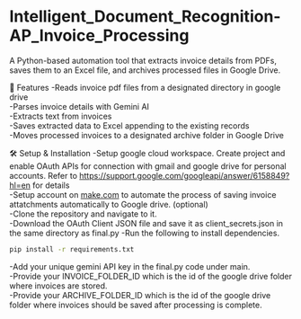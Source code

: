 # Intelligent_Document_Recognition-AP_Invoice_Processing
A Python-based automation tool that extracts invoice details from PDFs, saves them to an Excel file, and archives processed files in Google Drive.

📌 Features
 -Reads invoice pdf files from a designated directory in google drive</br>
 -Parses invoice details with Gemini AI</br>
 -Extracts text from invoices</br>
 -Saves extracted data to Excel appending to the existing records</br>
 -Moves processed invoices to a designated archive folder in Google Drive</br>

🛠 Setup & Installation
-Setup google cloud workspace. Create project and enable OAuth APIs for connection with gmail and google drive for personal accounts. Refer to https://support.google.com/googleapi/answer/6158849?hl=en for details</br>
-Setup account on [make.com](https://www.make.com/en) to automate the process of saving invoice attatchments automatically to Google drive. (optional)</br>
-Clone the repository and navigate to it. </br>
-Download the OAuth Client JSON file and save it as client_secrets.json in the same directory as final.py
-Run the following to install dependencies. 
```sh
pip install -r requirements.txt
```
-Add your unique gemini API key in the final.py code under main.</br>
-Provide your INVOICE_FOLDER_ID which is the id of the google drive folder where invoices are stored.</br> 
-Provide your ARCHIVE_FOLDER_ID which is the id of the google drive folder where invoices should be saved after processing is complete. </br>

